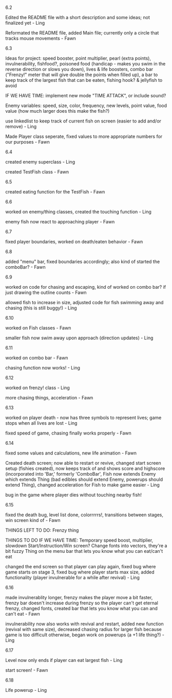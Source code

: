 6.2

Edited the README file with a short description and some ideas; not finalized yet - Ling

Reformated the README file, added Main file; currently only a circle that tracks mouse movements - Fawn


6.3

Ideas for project: speed booster, point multiplier, pearl (extra points),  invulnerability, fishfood?, poisoned food (handicap - makes you swim in the reverse direction or slows you down),
lives & life boosters, combo bar ("Frenzy!" meter that will give double the points when filled up), a bar to keep track of the largest fish that can be eaten, fishing hook? & jellyfish to avoid

IF WE HAVE TIME: implement new mode "TIME ATTACK", or include sound?

Enemy variables: speed, size, color, frequency, new levels, point value, food value (how much larger does this make the fish?)

use linkedlist to keep track of current fish on screen (easier to add and/or remove) - Ling

Made Player class seperate, fixed values to more appropriate numbers for our purposes - Fawn


6.4

created enemy superclass - Ling

created TestFish class - Fawn


6.5

created eating function for the TestFish - Fawn


6.6

worked on enemy/thing classes, created the touching function - Ling

enemy fish now react to approaching player - Fawn


6.7

fixed player boundaries, worked on death/eaten behavior - Fawn


6.8

added "menu" bar, fixed boundaries accordingly; also kind of started the comboBar? - Fawn


6.9

worked on code for chasing and escaping, kind of worked on combo bar? if just drawing the outline counts - Fawn

allowed fish to increase in size, adjusted code for fish swimming away and chasing (this is still buggy!) - Ling


6.10

worked on Fish classes - Fawn

smaller fish now swim away upon approach (direction updates) - Ling


6.11

worked on combo bar - Fawn

chasing function now works! - Ling


6.12

worked on frenzy! class - Ling

more chasing things, acceleration - Fawn


6.13

worked on player death - now has three symbols to represent lives; game stops when all lives are lost - Ling

fixed speed of game, chasing finally works properly - Fawn


6.14

fixed some values and calculations, new life animation - Fawn

Created death screen; now able to restart or revive, changed start screen setup (fishies created), now keeps track of and shows score and highscore (incorporated into 'Bar,' formerly 'ComboBar', Fish now extends Enemy which extends Thing (bad edibles should extend Enemy, powerups should extend Thing), changed acceleration for Fish to make game easier - Ling

bug in the game where player dies without touching nearby fish!


6.15

fixed the death bug, level list done, colorrrrrs!, transitions between stages, win screen kind of - Fawn

THINGS LEFT TO DO:
Frenzy thing

THINGS TO DO IF WE HAVE TIME:
Temporary speed boost, multiplier, slowdown
Start/Instruction/Win screen?
Change fonts into vectors, they're a bit fuzzy
Thing on the menu bar that lets you know what you can eat/can't eat

changed the end screen so that player can play again, fixed bug where game starts on stage 3, fixed bug where player starts max size, added functionality (player invulnerable for a while after revival) - Ling


6.16

made invulnerablity longer, frenzy makes the player move a bit faster, frenzy bar doesn't increase during frenzy so the player can't get eternal frenzy, changed fonts, created bar that lets you know what you can and can't eat - Fawn

invulnerability now also works with revival and restart, added new function (revival with same size), decreased chasing radius for larger fish because game is too difficult otherwise, began work on powerups (a +1 life thing?) - Ling


6.17

Level now only ends if player can eat largest fish - Ling

start screen! - Fawn

6.18

Life powerup - Ling